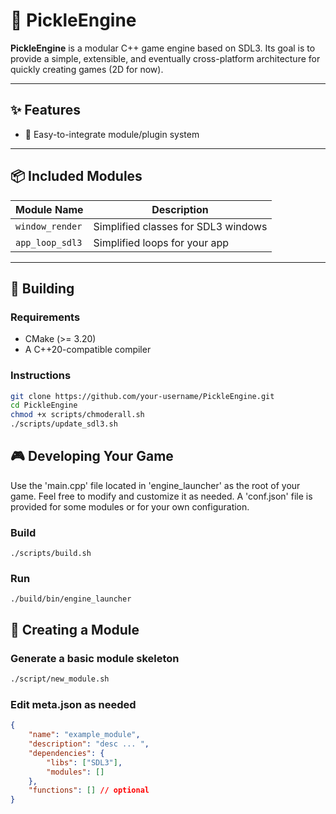 # 🥒 PickleEngine

**PickleEngine** is a modular C++ game engine based on SDL3. Its goal is to provide a simple, extensible, and eventually cross-platform architecture for quickly creating games (2D for now).

---

## ✨ Features

- 🔌 Easy-to-integrate module/plugin system

---

## 📦 Included Modules

| Module Name         | Description                               |
|---------------------|-------------------------------------------|
| `window_render`     | Simplified classes for SDL3 windows       |
| `app_loop_sdl3`     | Simplified loops for your app             |
---

## 🔧 Building

### Requirements

- CMake (>= 3.20)
- A C++20-compatible compiler

### Instructions

```bash
git clone https://github.com/your-username/PickleEngine.git
cd PickleEngine
chmod +x scripts/chmoderall.sh
./scripts/update_sdl3.sh
```

## 🎮 Developing Your Game
Use the 'main.cpp' file located in 'engine_launcher' as the root of your game.
Feel free to modify and customize it as needed.
A 'conf.json' file is provided for some modules or for your own configuration.

### Build
```
./scripts/build.sh
```
### Run
```
./build/bin/engine_launcher
```

## 🧩 Creating a Module

### Generate a basic module skeleton
```bash
./script/new_module.sh
```

### Edit meta.json as needed
```json
{
    "name": "example_module",
    "description": "desc ... ",
    "dependencies": {
        "libs": ["SDL3"],
        "modules": []
    },
    "functions": [] // optional
}

```